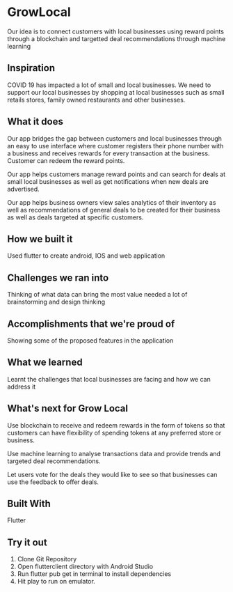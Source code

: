  <!-- omit in toc --> 
# GrowLocal
Our idea is to connect customers with local businesses using reward points through a blockchain and targetted deal recommendations through machine learning

## Inspiration
COVID 19 has impacted a lot of small and local businesses. We need to support our local businesses by shopping at local businesses such as small retails stores, family owned restaurants and other businesses.

## What it does
Our app bridges the gap between customers and local businesses through an easy to use interface where customer registers their phone number with a business and receives rewards for every transaction at the business. Customer can redeem the reward points.

Our app helps customers manage reward points and can search for deals at small local businesses as well as get notifications when new deals are advertised.

Our app helps business owners view sales analytics of their inventory as well as recommendations of general deals to be created for their business as well as deals targeted at specific customers.

## How we built it
Used flutter to create android, IOS and web application

## Challenges we ran into
Thinking of what data can bring the most value needed a lot of brainstorming and design thinking

## Accomplishments that we're proud of
Showing some of the proposed features in the application

## What we learned
Learnt the challenges that local businesses are facing and how we can address it

## What's next for Grow Local
Use blockchain to receive and redeem rewards in the form of tokens so that customers can have flexibility of spending tokens at any preferred store or business.

Use machine learning to analyse transactions data and provide trends and targeted deal recommendations.

Let users vote for the deals they would like to see so that businesses can use the feedback to offer deals.

## Built With
Flutter

## Try it out
1. Clone Git Repository
2. Open flutterclient directory with Android Studio
3. Run flutter pub get in terminal to install dependencies
4. Hit play to run on emulator.
